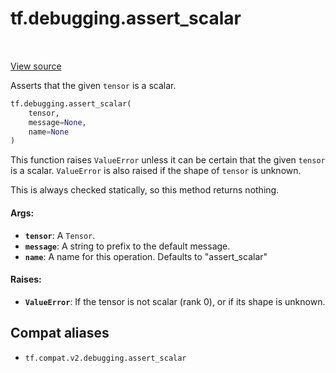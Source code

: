 <div itemscope itemtype="http://developers.google.com/ReferenceObject">
<meta itemprop="name" content="tf.debugging.assert_scalar" />
<meta itemprop="path" content="Stable" />
</div>

# tf.debugging.assert_scalar

<!-- Insert buttons and diff -->

<table class="tfo-notebook-buttons tfo-api" align="left">
</table>

<a target="_blank" href="/code/stable/tensorflow/python/ops/check_ops.py">View source</a>



Asserts that the given `tensor` is a scalar.

``` python
tf.debugging.assert_scalar(
    tensor,
    message=None,
    name=None
)
```



<!-- Placeholder for "Used in" -->

This function raises `ValueError` unless it can be certain that the given
`tensor` is a scalar. `ValueError` is also raised if the shape of `tensor` is
unknown.

This is always checked statically, so this method returns nothing.

#### Args:


* <b>`tensor`</b>: A `Tensor`.
* <b>`message`</b>: A string to prefix to the default message.
* <b>`name`</b>:  A name for this operation. Defaults to "assert_scalar"


#### Raises:


* <b>`ValueError`</b>: If the tensor is not scalar (rank 0), or if its shape is
  unknown.

## Compat aliases

* `tf.compat.v2.debugging.assert_scalar`


